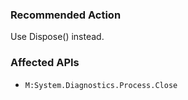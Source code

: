 ### Recommended Action
Use Dispose() instead.

### Affected APIs
* `M:System.Diagnostics.Process.Close`
